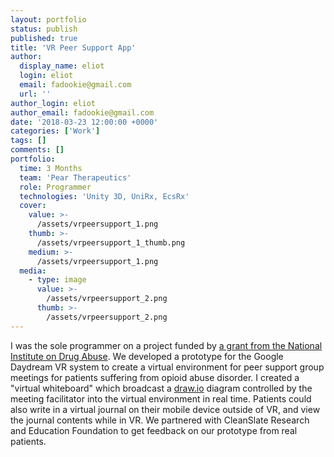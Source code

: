 ```yaml
---
layout: portfolio
status: publish
published: true
title: 'VR Peer Support App'
author:
  display_name: eliot
  login: eliot
  email: fadookie@gmail.com
  url: ''
author_login: eliot
author_email: fadookie@gmail.com
date: '2018-03-23 12:00:00 +0000'
categories: ['Work']
tags: []
comments: []
portfolio:
  time: 3 Months
  team: 'Pear Therapeutics'
  role: Programmer
  technologies: 'Unity 3D, UniRx, EcsRx'
  cover:
    value: >-
      /assets/vrpeersupport_1.png
    thumb: >-
      /assets/vrpeersupport_1_thumb.png
    medium: >-
      /assets/vrpeersupport_1.png
  media:
    - type: image
      value: >-
        /assets/vrpeersupport_2.png
      thumb: >-
        /assets/vrpeersupport_2.png
---
```


I was the sole programmer on a project funded by [a grant from the National Institute on Drug Abuse](https://www.sbir.gov/sbirsearch/detail/1465415). We developed a prototype for the Google Daydream VR system to create a virtual environment for peer support group meetings for patients suffering from opioid abuse disorder. I created a "virtual whiteboard" which broadcast a [draw.io](https://draw.io) diagram controlled by the meeting facilitator into the virtual environment in real time. Patients could also write in a virtual journal on their mobile device outside of VR, and view the journal contents while in VR. We partnered with CleanSlate Research and Education Foundation to get feedback on our prototype from real patients.